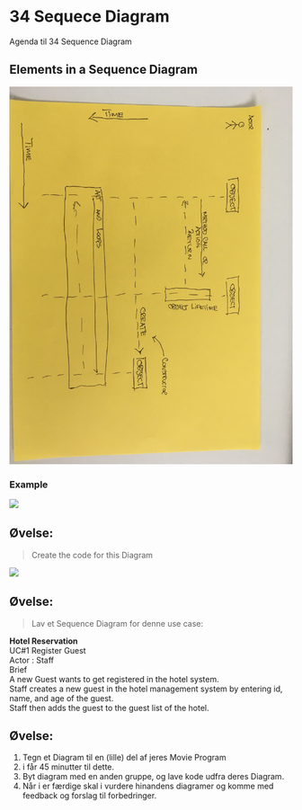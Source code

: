 # 34 Sequece Diagram
Agenda til 34 Sequence Diagram 

## Elements in a Sequence Diagram
<img src="https://github.com/dat18v2/34_sd/blob/master/img/IMG_3741.JPG" width="600px">

### Example
<img src="https://github.com/dat18v2/34_sd/blob/master/img/ATM_SD.JPG" width="600px">

## Øvelse: 

> Create the code for this Diagram    

<img src="https://github.com/dat18v2/34_sd/blob/master/img/SD_Exercise.JPG" width="600px">

## Øvelse:
> Lav et Sequence Diagram for denne use case:

**Hotel Reservation**    
UC#1 Register Guest    
Actor : Staff    
Brief    
A new Guest wants to get registered in the hotel system.    
Staff creates a new guest in the hotel management system by entering  id, name, and age of the guest.    
Staff then adds the guest to the guest list of the hotel.

## Øvelse:

1. Tegn et Diagram til en (lille) del af jeres Movie Program
  1. i får 45 minutter til dette.
2. Byt diagram med en anden gruppe, og lave kode udfra deres Diagram.
  2. Når i er færdige skal i vurdere hinandens diagramer og komme med feedback og forslag til forbedringer. 
